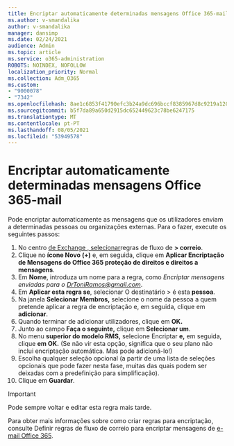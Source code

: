 ```yaml
---
title: Encriptar automaticamente determinadas mensagens Office 365-mail
ms.author: v-smandalika
author: v-smandalika
manager: dansimp
ms.date: 02/24/2021
audience: Admin
ms.topic: article
ms.service: o365-administration
ROBOTS: NOINDEX, NOFOLLOW
localization_priority: Normal
ms.collection: Adm_O365
ms.custom:
- "9000078"
- "7342"
ms.openlocfilehash: 8ae1c6853f41790efc3b24a9dc696bccf8385967d8c9219a1200e287e6ce32a1
ms.sourcegitcommit: b5f7da89a650d2915dc652449623c78be6247175
ms.translationtype: MT
ms.contentlocale: pt-PT
ms.lasthandoff: 08/05/2021
ms.locfileid: "53949578"
---
```

# <a name="automatically-encrypt-certain-office-365-email-messages"></a>Encriptar automaticamente determinadas mensagens Office 365-mail

Pode encriptar automaticamente as mensagens que os utilizadores enviam a determinadas pessoas ou organizações externas. Para o fazer, execute os seguintes passos:

1. No centro [de Exchange , selecionar](https://outlook.office365.com/ecp/)regras de fluxo de **> correio**. 
2. Clique no **ícone Novo (+)** e, em seguida, clique em **Aplicar Encriptação de Mensagens do Office 365 proteção de direitos e direitos a mensagens**.
3. Em **Nome**, introduza um nome para a regra, como *Encriptar mensagens enviadas para o DrToniRamos@gmail.com*.
4. Em **Aplicar esta regra se**, selecionar O destinatário > é esta **pessoa**. 
5. Na janela **Selecionar Membros,** selecione o nome da pessoa a quem pretende aplicar a regra de encriptação e, em seguida, clique em **adicionar**. 
6. Quando terminar de adicionar utilizadores, clique em **OK.**
7. Junto ao campo **Faça o seguinte,** clique em **Selecionar um**. 
8. No menu **superior do modelo RMS,** selecione Encriptar **e,** em seguida, clique **em OK.** (Se não vir esta opção, significa que o seu plano não inclui encriptação automática. Mas pode adicioná-lo!)
9. Escolha qualquer seleção opcional (a partir de uma lista de seleções opcionais que pode fazer nesta fase, muitas das quais podem ser deixadas com a predefinição para simplificação).
10. Clique em **Guardar**.

> [!IMPORTANT]
> Pode sempre voltar e editar esta regra mais tarde.

Para obter mais informações sobre como criar regras para encriptação, consulte Definir regras de fluxo de correio para encriptar mensagens de [e-mail Office 365](https://docs.microsoft.com/microsoft-365/compliance/define-mail-flow-rules-to-encrypt-email).

